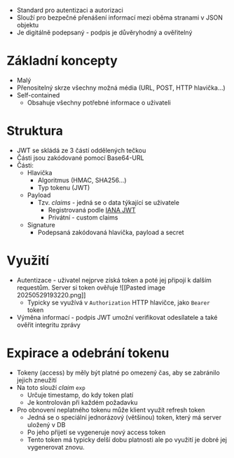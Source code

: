 - Standard pro autentizaci a autorizaci
- Slouží pro bezpečné přenášení informací mezi oběma stranami v JSON objektu
- Je digitálně podepsaný - podpis je důvěryhodný a ověřitelný
# Základní koncepty
- Malý
- Přenositelný skrze všechny možná média (URL, POST, HTTP hlavička...)
- Self-contained
	- Obsahuje všechny potřebné informace o uživateli
# Struktura
- JWT se skládá ze 3 částí oddělených tečkou
- Části jsou zakódované pomocí Base64-URL
- Části:
	- Hlavička
		- Algoritmus (HMAC, SHA256...)
		- Typ tokenu (JWT)
	- Payload
		- Tzv. *claims* - jedná se o data týkající se uživatele
			- Registrovaná podle [IANA JWT](https://www.iana.org/assignments/jwt/jwt.xhtml)
			- Privátní - custom claims
	- Signature
		- Podepsaná zakódovaná hlavička, payload a secret
# Využití
- Autentizace - uživatel nejprve získá token a poté jej připojí k dalším requestům. Server si token ověřuje
	![[Pasted image 20250529193220.png]]
	- Typicky se využívá v `Authorization` HTTP hlavičce, jako `Bearer` token
- Výměna informací - podpis JWT umožní verifikovat odesílatele a také ověřit integritu zprávy

# Expirace a odebrání tokenu
- Tokeny (access) by měly být platné po omezený čas, aby se zabránilo jejich zneužití
- Na toto slouží *claim* `exp`
	- Určuje timestamp, do kdy token platí
	- Je kontrolován při každém požadavku
- Pro obnovení neplatného tokenu může klient využít refresh token
	- Jedná se o speciální jednorázový (většinou) token, který má server uložený v DB
	- Po jeho přijetí se vygeneruje nový access token
	- Tento token má typicky delší dobu platnosti ale po využití je dobré jej vygenerovat znovu.